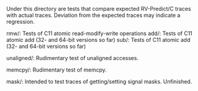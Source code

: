 Under this directory are tests that compare expected RV-Predict/C traces
with actual traces.  Deviation from the expected traces may indicate
a regression.

rmw/: Tests of C11 atomic read-modify-write operations
	add/: Tests of C11 atomic add (32- and 64-bit versions so far)
	sub/: Tests of C11 atomic add (32- and 64-bit versions so far)

unaligned/: Rudimentary test of unaligned accesses.

memcpy/: Rudimentary test of memcpy.

mask/: Intended to test traces of getting/setting signal masks.  Unfinished.
